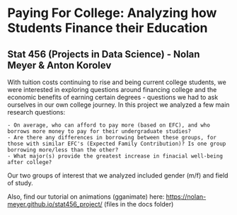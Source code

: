 # Paying For College: Analyzing how Students Finance their Education
## Stat 456 (Projects in Data Science) - Nolan Meyer & Anton Korolev

With tuition costs continuing to rise and being current college students, we were interested in exploring questions around financing college and the economic benefits of earning certain degrees - questions we had to ask ourselves in our own college journey. 
In this project we analyzed a few main research questions:

	- On average, who can afford to pay more (based on EFC), and who borrows more money to pay for their undergraduate studies? 
	- Are there any differences in borrowing between these groups, for those with similar EFC's (Expected Family Contribution)? Is one group borrowing more/less than the other?
	- What major(s) provide the greatest increase in finacial well-being after college?

Our two groups of interest that we analyzed included gender (m/f) and field of study.



 





Also, find our tutorial on animations (gganimate) here: https://nolan-meyer.github.io/stat456_project/ (files in the docs folder)
